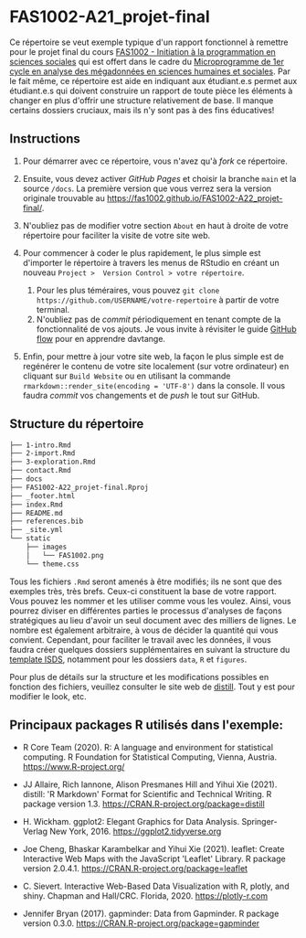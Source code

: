 # FAS1002-A21_projet-final

Ce répertoire se veut exemple typique d'un rapport fonctionnel à remettre pour
le projet final du cours [FAS1002 - Initiation à la programmation en sciences
sociales](https://admission.umontreal.ca/cours-et-horaires/cours/fas-1002/) qui
est offert dans le cadre du [Microprogramme de 1er cycle en analyse des
mégadonnées en sciences humaines et
sociales](https://admission.umontreal.ca/programmes/microprogramme-de-1er-cycle-en-analyse-des-megadonnees-en-sciences-humaines-et-sociales/structure-du-programme/).
Par le fait même, ce répertoire est aide en indiquant aux étudiant.e.s permet
aux étudiant.e.s qui doivent construire un rapport de toute pièce les éléments
à changer en plus d'offrir une structure relativement de base. Il manque
certains dossiers cruciaux, mais ils n'y sont pas à des fins éducatives!

## Instructions

1.  Pour démarrer avec ce répertoire, vous n'avez qu'à *fork* ce répertoire.

2.  Ensuite, vous devez activer *GitHub Pages* et choisir la branche `main` et
    la source `/docs`. La première version que vous verrez sera la version
    originale trouvable au <https://fas1002.github.io/FAS1002-A22_projet-final/>.

3.  N'oubliez pas de modifier votre section `About` en haut à droite de votre
    répertoire pour faciliter la visite de votre site web.

4.  Pour commencer à coder le plus rapidement, le plus simple est d'importer le
    répertoire à travers les menus de RStudio en créant un nouveau
    `Project >  Version Control > votre répertoire`.

    1.  Pour les plus téméraires, vous pouvez
        `git clone https://github.com/USERNAME/votre-repertoire` à partir de
        votre terminal.
    2.  N'oubliez pas de *commit* périodiquement en tenant compte de la
        fonctionnalité de vos ajouts. Je vous invite à révisiter le guide
        [GitHub
        flow](https://docs.github.com/en/get-started/quickstart/github-flow)
        pour en apprendre davtange.

5.  Enfin, pour mettre à jour votre site web, la façon le plus simple est de
    regénérer le contenu de votre site localement (sur votre ordinateur) en
    cliquant sur `Build Website` ou en utilisant la commande
    `rmarkdown::render_site(encoding = 'UTF-8')` dans la console. Il vous
    faudra *commit* vos changements et de *push* le tout sur GitHub.

## Structure du répertoire

``` bash
├── 1-intro.Rmd
├── 2-import.Rmd
├── 3-exploration.Rmd
├── contact.Rmd
├── docs
├── FAS1002-A22_projet-final.Rproj
├── _footer.html
├── index.Rmd
├── README.md
├── references.bib
├── _site.yml
└── static
    ├── images
    │   └── FAS1002.png
    └── theme.css
```

Tous les fichiers `.Rmd` seront amenés à être modifiés; ils ne sont que des
exemples très, très brefs. Ceux-ci constituent la base de votre rapport. Vous
pouvez les nommer et les utiliser comme vous les voulez. Ainsi, vous pourrez
diviser en différentes parties le processus d'analyses de façons stratégiques
au lieu d'avoir un seul document avec des milliers de lignes. Le nombre est
également arbitraire, à vous de décider la quantité qui vous convient.
Cependant, pour faciliter le travail avec les données, il vous faudra créer
quelques dossiers supplémentaires en suivant la structure du [template
ISDS](https://github.com/osumontreal/template_r), notamment pour les dossiers
`data`, `R` et `figures`.

Pour plus de détails sur la structure et les modifications possibles en
fonction des fichiers, veuillez consulter le site web de
[distill](https://rstudio.github.io/distill/). Tout y est pour modifier le
look, etc.

## Principaux packages R utilisés dans l'exemple:

-   R Core Team (2020). R: A language and environment for statistical
    computing. R Foundation for Statistical Computing, Vienna, Austria.
    <https://www.R-project.org/>

-   JJ Allaire, Rich Iannone, Alison Presmanes Hill and Yihui Xie (2021).
    distill: 'R Markdown' Format for Scientific and Technical Writing. R
    package version 1.3. <https://CRAN.R-project.org/package=distill>

-   H. Wickham. ggplot2: Elegant Graphics for Data Analysis. Springer-Verlag
    New York, 2016. <https://ggplot2.tidyverse.org>

-   Joe Cheng, Bhaskar Karambelkar and Yihui Xie (2021). leaflet: Create
    Interactive Web Maps with the JavaScript 'Leaflet' Library. R package
    version 2.0.4.1. <https://CRAN.R-project.org/package=leaflet>

-   C. Sievert. Interactive Web-Based Data Visualization with R, plotly, and
    shiny. Chapman and Hall/CRC. Florida, 2020. <https://plotly-r.com>

-   Jennifer Bryan (2017). gapminder: Data from Gapminder. R package version
    0.3.0. <https://CRAN.R-project.org/package=gapminder>

